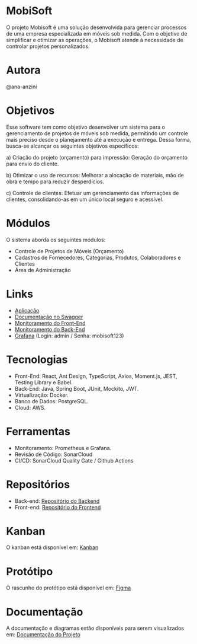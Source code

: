 # MobiSoft
O projeto Mobisoft é uma solução desenvolvida para gerenciar processos de uma empresa especializada em móveis sob medida. Com o objetivo de simplificar e otimizar as operações, o Mobisoft atende à necessidade de controlar projetos personalizados.

# Autora
@ana-anzini

# Objetivos
Esse software tem como objetivo desenvolver um sistema para o gerenciamento de projetos de móveis sob medida, permitindo um controle mais preciso desde o planejamento até a execução e entrega. 
Dessa forma, busca-se alcançar os seguintes objetivos específicos: 
<p>a) Criação do projeto (orçamento) para impressão: Geração do orçamento para envio do cliente.</p>
<p>b) Otimizar o uso de recursos: Melhorar a alocação de materiais, mão de obra e tempo para reduzir desperdícios.</p>
<p>c) Controle de clientes: Efetuar um gerenciamento das informações de clientes, consolidando-as em um único local seguro e acessível.</p>

# Módulos
O sistema aborda os seguintes módulos: 
- Controle de Projetos de Móveis (Orçamento) 
- Cadastros de Fornecedores, Categorias, Produtos, Colaboradores e Clientes
- Área de Administração

# Links
- [Aplicação](https://mobisoft.site/)
- [Documentação no Swagger](https://mobisoft.site/api/swagger-ui/index.html)
- [Monitoramento do Front-End](https://sonarcloud.io/project/overview?id=ana-anzini_mobisoft-frontend)
- [Monitoramento do Back-End](https://sonarcloud.io/project/overview?id=ana-anzini_mobisoft-backend)
- [Grafana](http://54.160.179.69:3000/d/OS7-NUiGz/spring-boot-statistics-and-endpoint-metrics?orgId=1&refresh=10s) (Login: admin / Senha: mobisoft123)

# Tecnologias
- Front-End: React, Ant Design, TypeScript, Axios, Moment.js, JEST, Testing Library e Babel.
- Back-End: Java, Spring Boot, JUnit, Mockito, JWT.
- Virtualização: Docker.
- Banco de Dados: PostgreSQL.
- Cloud: AWS.

# Ferramentas
- Monitoramento: Prometheus e Grafana.
- Revisão de Código: SonarCloud
- CI/CD: SonarCloud Quality Gate / Github Actions

# Repositórios
- Back-end: [Repositório do Backend](https://github.com/ana-anzini/mobisoft-backend)
- Front-end: [Repositório do Frontend](https://github.com/ana-anzini/mobisoft-frontend)

# Kanban
O kanban está disponível em: [Kanban](https://anabeanzini.atlassian.net/jira/software/projects/KAN/boards/1)

# Protótipo
O rascunho do protótipo está disponível em: [Figma](https://www.figma.com/design/21McOj3f2KTMBTQmehgPtr/Prot%C3%B3tipo---Rascunho?node-id=0-1&t=EmNTTaIUKfXBmQ17-1)

# Documentação
A documentação e diagramas estão disponíveis para serem visualizados em: [Documentação do Projeto](https://catolicasc-my.sharepoint.com/:w:/g/personal/ana_anzini_catolicasc_edu_br/EfAEh-c-wRtKp3A8dIVMVBcBr-H0rrzXxbi5p2OSWxDW2g?e=lN4Eeg)

